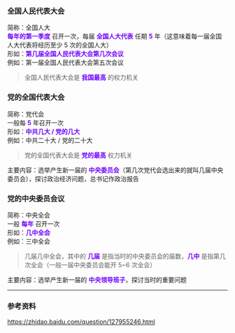 ### 全国人民代表大会

简称：全国人大  
<span style="color:#6f00ff; font-weight:bold;">每年的第一季度</span> 召开一次，每届 <span style="color:#6f00ff; font-weight:bold;">全国人大代表</span> 任期 <span style="color:#6f00ff; font-weight:bold;">5</span> 年（这意味着每一届全国人大代表将经历至少 5 次的全国人大）  
形如：<span style="color:#6f00ff; font-weight:bold;">第几届全国人民代表大会第几次会议</span>  
例如：第一届全国人民代表大会第五次会议  

> 全国人民代表大会是 <span style="color:#6f00ff; font-weight:bold;">我国最高</span> 的权力机关  


### 党的全国代表大会

简称：党代会  
一般每 <span style="color:#6f00ff; font-weight:bold;">5</span> 年召开一次  
形如：<span style="color:#6f00ff; font-weight:bold;">中共几大 / 党的几大</span>  
例如：中共二十大 / 党的二十大  

> 党的全国代表大会是 <span style="color:#6f00ff; font-weight:bold;">党的最高</span> 权力机关  

主要内容：选举产生新一届的 <span style="color:#6f00ff; font-weight:bold;">中央委员会</span>（第几次党代会选出来的就叫几届中央委员会），探讨政治经济问题，总书记作政治报告  


### 党的中央委员会议

简称：中央全会  
一般 <span style="color:#6f00ff; font-weight:bold;">每年</span> 召开一次  
形如：<span style="color:#6f00ff; font-weight:bold;">几中全会</span>  
例如：三中全会  

> 几届几中全会，其中的 <span style="color:#6f00ff; font-weight:bold;">几届</span> 是指当时的中央委员会的届数，<span style="color:#6f00ff; font-weight:bold;">几中</span> 是指第几次全会（一般一届中央委员会能开 5~6 次全会）  

主要内容：选举产生新一届的 <span style="color:#6f00ff; font-weight:bold;">中央领导班子</span>，探讨当时的重要问题  

---

### 参考资料

https://zhidao.baidu.com/question/127955246.html  
